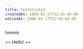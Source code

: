 ```yaml
---
title: TestSticky1
createdAt: 2008-03-17T22:35-04:00
editedAt: 2008-03-17T22:59-04:00
---
```


hmmm
 
== Hello! ==

